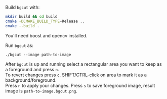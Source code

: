 Build `bgcut` with:
```sh
mkdir build && cd build
cmake -DCMAKE_BUILD_TYPE=Release ..
cmake --build .
```
You'll need boost and opencv installed.

Run `bgcut` as:
```
./bgcut --image path-to-image
```

After `bgcut` is up and running select a rectangular area you want to keep as a foreground and press `n`.  
To revert changes press `c`. SHIFT/CTRL-click on area to mark it as a background/foreground.  
Press `n` to apply your changes. Press `s` to save foreground image, result image is `path-to-image.bgcut.png`.
